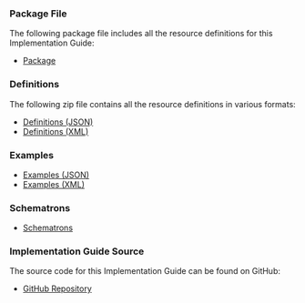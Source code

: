

### Package File

The following package file includes all the resource definitions for this Implementation Guide:

- [Package](package.tgz)

### Definitions

The following zip file contains all the resource definitions in various formats:

- [Definitions (JSON)](definitions.json.zip)
- [Definitions (XML)](definitions.xml.zip)

### Examples

- [Examples (JSON)](examples.json.zip)
- [Examples (XML)](examples.xml.zip)

### Schematrons

- [Schematrons](schematrons.zip)

### Implementation Guide Source

The source code for this Implementation Guide can be found on GitHub:

- [GitHub Repository](https://github.com/t1dexchange/t1d-exchange-fhir-ig)